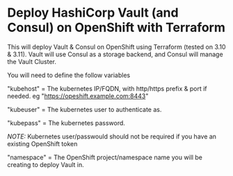 # Deploy HashiCorp Vault (and Consul) on OpenShift with Terraform

This will deploy Vault & Consul on OpenShift using Terraform (tested on 3.10 & 3.11).  Vault will use Consul as a storage backend, and Consul will manage the Vault Cluster.

You will need to define the follow variables

 "kubehost" = The kubernetes IP/FQDN, with http/https prefix & port if needed. eg "https://opeshift.example.com:8443"

"kubeuser" = The kubernetes user to authenticate as.

"kubepass" = The kubernetes password.

*NOTE:* Kubernetes user/passwould should not be required if you have an existing OpenShift token

"namespace" = The OpenShift project/namespace name you will be creating to deploy Vault in.  
